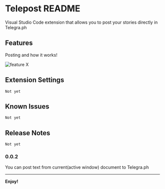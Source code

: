 # Telepost README

Visual Studio Code extension that allows you to post your stories directly in Telegra.ph

## Features

Posting and how it works!

![feature X](http://g.recordit.co/IFsDs9oBUB.gif)

## Extension Settings

`Not yet`

## Known Issues

`Not yet`

## Release Notes

`Not yet`

### 0.0.2

You can post text from current(active window) document to Telegra.ph

-----------------------------------------------------------------------------------------------------------

**Enjoy!**
